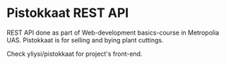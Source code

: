 # Pistokkaat REST API

REST API done as part of Web-development basics-course in Metropolia UAS. Pistokkaat is for selling and bying plant cuttings.

Check yliysi/pistokkaat for project's front-end.